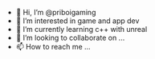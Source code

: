 - 👋 Hi, I’m @priboigaming
- 👀 I’m interested in game and app dev
- 🌱 I’m currently learning c++ with unreal
- 💞️ I’m looking to collaborate on ...
- 📫 How to reach me ...

<!---
priboigaming/priboigaming is a ✨ special ✨ repository because its `README.md` (this file) appears on your GitHub profile.
You can click the Preview link to take a look at your changes.
--->
